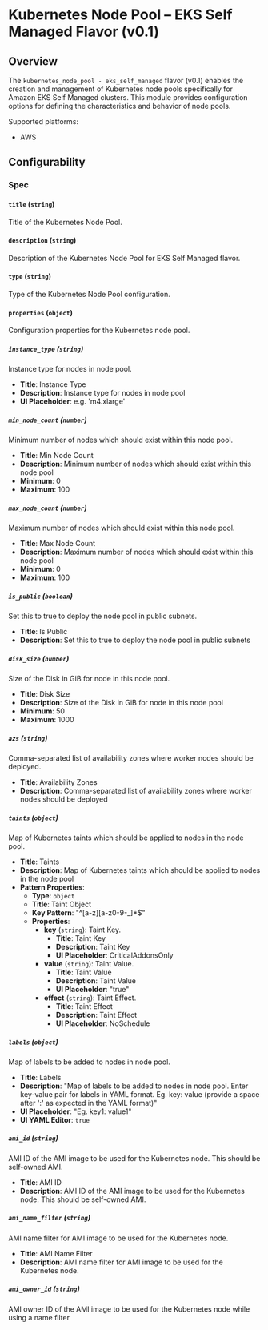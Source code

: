 # Kubernetes Node Pool – EKS Self Managed Flavor (v0.1)

## Overview

The `kubernetes_node_pool - eks_self_managed` flavor (v0.1) enables the creation and management of Kubernetes node pools specifically for Amazon EKS Self Managed clusters. This module provides configuration options for defining the characteristics and behavior of node pools.

Supported platforms:
- AWS

## Configurability

### Spec

#### `title` (`string`)

Title of the Kubernetes Node Pool.

#### `description` (`string`)

Description of the Kubernetes Node Pool for EKS Self Managed flavor.

#### `type` (`string`)

Type of the Kubernetes Node Pool configuration.

#### `properties` (`object`)

Configuration properties for the Kubernetes node pool.

##### `instance_type` (`string`)

Instance type for nodes in node pool.

- **Title**: Instance Type
- **Description**: Instance type for nodes in node pool
- **UI Placeholder**: e.g. 'm4.xlarge'

##### `min_node_count` (`number`)

Minimum number of nodes which should exist within this node pool.

- **Title**: Min Node Count
- **Description**: Minimum number of nodes which should exist within this node pool
- **Minimum**: 0
- **Maximum**: 100

##### `max_node_count` (`number`)

Maximum number of nodes which should exist within this node pool.

- **Title**: Max Node Count
- **Description**: Maximum number of nodes which should exist within this node pool
- **Minimum**: 0
- **Maximum**: 100

##### `is_public` (`boolean`)

Set this to true to deploy the node pool in public subnets.

- **Title**: Is Public
- **Description**: Set this to true to deploy the node pool in public subnets

##### `disk_size` (`number`)

Size of the Disk in GiB for node in this node pool.

- **Title**: Disk Size
- **Description**: Size of the Disk in GiB for node in this node pool
- **Minimum**: 50
- **Maximum**: 1000

##### `azs` (`string`)

Comma-separated list of availability zones where worker nodes should be deployed.

- **Title**: Availability Zones
- **Description**: Comma-separated list of availability zones where worker nodes should be deployed

##### `taints` (`object`)

Map of Kubernetes taints which should be applied to nodes in the node pool.

- **Title**: Taints
- **Description**: Map of Kubernetes taints which should be applied to nodes in the node pool
- **Pattern Properties**:
  - **Type**: `object`
  - **Title**: Taint Object
  - **Key Pattern**: "^[a-z][a-z0-9-_]*$"
  - **Properties**:
    - **key** (`string`): Taint Key.
      - **Title**: Taint Key
      - **Description**: Taint Key
      - **UI Placeholder**: CriticalAddonsOnly
    - **value** (`string`): Taint Value.
      - **Title**: Taint Value
      - **Description**: Taint Value
      - **UI Placeholder**: "true"
    - **effect** (`string`): Taint Effect.
      - **Title**: Taint Effect
      - **Description**: Taint Effect
      - **UI Placeholder**: NoSchedule

##### `labels` (`object`)

Map of labels to be added to nodes in node pool.

- **Title**: Labels
- **Description**: "Map of labels to be added to nodes in node pool. Enter key-value pair for labels in YAML format. Eg. key: value (provide a space after ':' as expected in the YAML format)"
- **UI Placeholder**: "Eg. key1: value1"
- **UI YAML Editor**: `true`

##### `ami_id` (`string`)

AMI ID of the AMI image to be used for the Kubernetes node. This should be self-owned AMI.

- **Title**: AMI ID
- **Description**: AMI ID of the AMI image to be used for the Kubernetes node. This should be self-owned AMI.

##### `ami_name_filter` (`string`)

AMI name filter for AMI image to be used for the Kubernetes node.

- **Title**: AMI Name Filter
- **Description**: AMI name filter for AMI image to be used for the Kubernetes node.

##### `ami_owner_id` (`string`)

AMI owner ID of the AMI image to be used for the Kubernetes node while using a name filter
